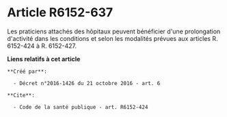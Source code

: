 # Article R6152-637

Les praticiens attachés des hôpitaux peuvent bénéficier d'une prolongation d'activité dans les conditions et selon les
modalités prévues aux articles R. 6152-424 à R. 6152-427.

**Liens relatifs à cet article**

	**Créé par**:

	  - Décret n°2016-1426 du 21 octobre 2016 - art. 6

	**Cite**:

	  - Code de la santé publique - art. R6152-424
